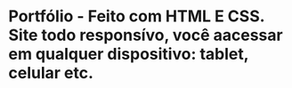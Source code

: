 # Portfólio - Feito com HTML E CSS. Site todo responsívo, você aacessar em qualquer dispositivo: tablet, celular etc. 

